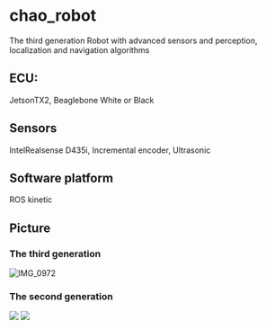 # chao_robot
The third generation Robot with advanced sensors and perception, localization and navigation algorithms
## ECU:
JetsonTX2, Beaglebone White or Black
## Sensors
IntelRealsense D435i, Incremental encoder, Ultrasonic
## Software platform
ROS kinetic
## Picture
### The third generation
![IMG_0972](https://user-images.githubusercontent.com/13931016/144505119-86f90363-76ea-4dcf-8cce-254bcbf1b88e.jpg)
### The second generation
![](http://ww2.sinaimg.cn/mw690/74505a4cgw1evho2onxwsj21kw16o7wh.jpg)
![](http://ww1.sinaimg.cn/mw690/74505a4cgw1evgrdvaux5j21kw16o1if.jpg)

